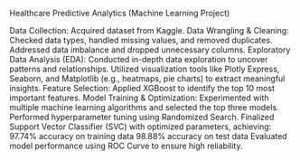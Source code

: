 Healthcare Predictive Analytics (Machine Learning Project)

Data Collection: Acquired dataset from Kaggle.
Data Wrangling & Cleaning:
Checked data types, handled missing values, and removed duplicates.
Addressed data imbalance and dropped unnecessary columns.
Exploratory Data Analysis (EDA):
Conducted in-depth data exploration to uncover patterns and relationships.
Utilized visualization tools like Plotly Express, Seaborn, and Matplotlib (e.g., heatmaps, pie charts) to extract meaningful insights.
Feature Selection: Applied XGBoost to identify the top 10 most important features.
Model Training & Optimization:
Experimented with multiple machine learning algorithms and selected the top three models.
Performed hyperparameter tuning using Randomized Search.
Finalized Support Vector Classifier (SVC) with optimized parameters, achieving:
97.74% accuracy on training data
98.88% accuracy on test data
Evaluated model performance using ROC Curve to ensure high reliability.

